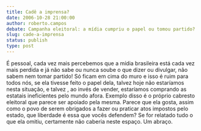 ```yaml
---
title: Cadê a imprensa?
date: 2006-10-28 21:00:00
author: roberto.campos
debate: Campanha eleitoral: a mídia cumpriu o papel ou tomou partido?
slug: cade-a-imprensa
status: publish 
type: post
---
```


É pessoal, cada vez mais percebemos que a mídia brasileira está cada vez mais perdida e já não sabe ou nunca soube o que dizer ou divulgar, não sabem nem tomar partido! Só ficam em cima do muro e isso é ruim para todos nós, se ela tivesse feito o papel dela, talvez hoje não estaríamos nesta situação, e talvez , ao invés de vender, estaríamos comprando as estatais ineficientes pelo mundo afora. Exemplo disso é o próprio cabresto eleitoral que parece ser apoiado pela mesma. Parece que ela gosta, assim como o povo de serem obrigados a fazer ou praticar atos impostos pelo estado, que liberdade é essa que vocês defendem? Se for relatado tudo o que ela omitiu, certamente não caberia neste espaço. Um abraço.
